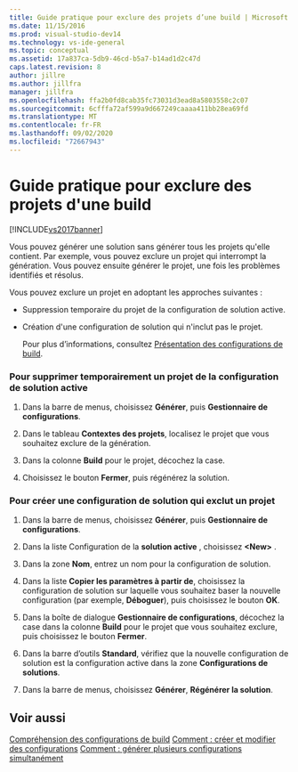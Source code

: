 ```yaml
---
title: Guide pratique pour exclure des projets d’une build | Microsoft Docs
ms.date: 11/15/2016
ms.prod: visual-studio-dev14
ms.technology: vs-ide-general
ms.topic: conceptual
ms.assetid: 17a837ca-5db9-46cd-b5a7-b14ad1d2c47d
caps.latest.revision: 8
author: jillre
ms.author: jillfra
manager: jillfra
ms.openlocfilehash: ffa2b0fd8cab35fc73031d3ead8a5803558c2c07
ms.sourcegitcommit: 6cfffa72af599a9d667249caaaa411bb28ea69fd
ms.translationtype: MT
ms.contentlocale: fr-FR
ms.lasthandoff: 09/02/2020
ms.locfileid: "72667943"
---
```

# <a name="how-to-exclude-projects-from-a-build"></a>Guide pratique pour exclure des projets d'une build
[!INCLUDE[vs2017banner](../includes/vs2017banner.md)]

Vous pouvez générer une solution sans générer tous les projets qu'elle contient. Par exemple, vous pouvez exclure un projet qui interrompt la génération. Vous pouvez ensuite générer le projet, une fois les problèmes identifiés et résolus.

 Vous pouvez exclure un projet en adoptant les approches suivantes :

- Suppression temporaire du projet de la configuration de solution active.

- Création d'une configuration de solution qui n'inclut pas le projet.

  Pour plus d’informations, consultez [Présentation des configurations de build](../ide/understanding-build-configurations.md).

### <a name="to-temporarily-remove-a-project-from-the-active-solution-configuration"></a>Pour supprimer temporairement un projet de la configuration de solution active

1. Dans la barre de menus, choisissez **Générer**, puis **Gestionnaire de configurations**.

2. Dans le tableau **Contextes des projets**, localisez le projet que vous souhaitez exclure de la génération.

3. Dans la colonne **Build** pour le projet, décochez la case.

4. Choisissez le bouton **Fermer**, puis régénérez la solution.

### <a name="to-create-a-solution-configuration-that-excludes-a-project"></a>Pour créer une configuration de solution qui exclut un projet

1. Dans la barre de menus, choisissez **Générer**, puis **Gestionnaire de configurations**.

2. Dans la liste Configuration de la **solution active** , choisissez **\<New>** .

3. Dans la zone **Nom**, entrez un nom pour la configuration de solution.

4. Dans la liste **Copier les paramètres à partir de**, choisissez la configuration de solution sur laquelle vous souhaitez baser la nouvelle configuration (par exemple, **Déboguer**), puis choisissez le bouton **OK**.

5. Dans la boîte de dialogue **Gestionnaire de configurations**, décochez la case dans la colonne **Build** pour le projet que vous souhaitez exclure, puis choisissez le bouton **Fermer**.

6. Dans la barre d’outils **Standard**, vérifiez que la nouvelle configuration de solution est la configuration active dans la zone **Configurations de solutions**.

7. Dans la barre de menus, choisissez **Générer**, **Régénérer la solution**.

## <a name="see-also"></a>Voir aussi
 [Compréhension des configurations de build](../ide/understanding-build-configurations.md) [Comment : créer et modifier des configurations](../ide/how-to-create-and-edit-configurations.md) [Comment : générer plusieurs configurations simultanément](../ide/how-to-build-multiple-configurations-simultaneously.md)
